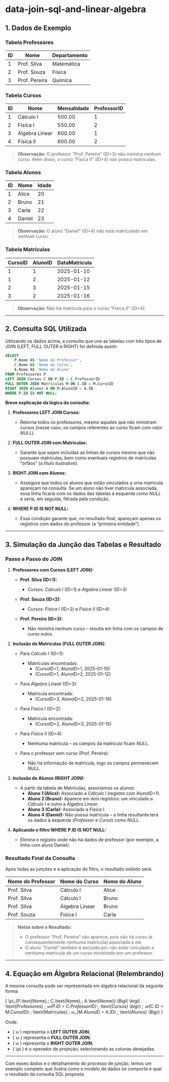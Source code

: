 # data-join-sql-and-linear-algebra

## 1. Dados de Exemplo

### Tabela Professores

| ID | Nome           | Departamento |
|----|----------------|--------------|
| 1  | Prof. Silva    | Matemática   |
| 2  | Prof. Souza    | Física       |
| 3  | Prof. Pereira  | Química      |

### Tabela Cursos

| ID | Nome            | Mensalidade | ProfessorID |
|----|-----------------|-------------|-------------|
| 1  | Cálculo I       | 500.00      | 1           |
| 2  | Física I        | 550.00      | 2           |
| 3  | Álgebra Linear  | 600.00      | 1           |
| 4  | Física II       | 600.00      | 2           |

> **Observação:** O professor “Prof. Pereira” (ID=3) não ministra nenhum curso. Além disso, o curso “Física II” (ID=4) não possui matrículas.

### Tabela Alunos

| ID | Nome   | Idade |
|----|--------|-------|
| 1  | Alice  | 20    |
| 2  | Bruno  | 21    |
| 3  | Carla  | 22    |
| 4  | Daniel | 23    |

> **Observação:** O aluno “Daniel” (ID=4) não está matriculado em nenhum curso.

### Tabela Matrículas

| CursoID | AlunoID | DataMatricula |
|---------|---------|---------------|
| 1       | 1       | 2025-01-10    |
| 1       | 2       | 2025-01-12    |
| 2       | 3       | 2025-01-15    |
| 3       | 2       | 2025-01-16    |

> **Observação:** Não há matrícula para o curso “Física II” (ID=4).

---

## 2. Consulta SQL Utilizada

Utilizando os dados acima, a consulta que une as tabelas com três tipos de JOIN (LEFT, FULL OUTER e RIGHT) foi definida assim:

```sql
SELECT 
    P.Nome AS 'Nome do Professor',
    C.Nome AS 'Nome do Curso',
    A.Nome AS 'Nome do Aluno'
FROM Professores P
LEFT JOIN Cursos C ON P.ID = C.ProfessorID
FULL OUTER JOIN Matrículas M ON C.ID = M.CursoID
RIGHT JOIN Alunos A ON M.AlunoID = A.ID
WHERE P.ID IS NOT NULL;
```

**Breve explicação da lógica da consulta:**

1. **Professores LEFT JOIN Cursos:**  
   - Retorna todos os professores, mesmo aqueles que não ministram cursos (nesse caso, os campos referentes ao curso ficam com valor _NULL_).

2. **FULL OUTER JOIN com Matrículas:**  
   - Garante que sejam incluídas as linhas de cursos mesmo que não possuam matrículas, bem como eventuais registros de matrículas “órfãos” (a título ilustrativo).

3. **RIGHT JOIN com Alunos:**  
   - Assegura que todos os alunos que estão vinculados a uma matrícula apareçam na consulta. Se um aluno não tiver matrícula associada, essa linha ficaria com os dados das tabelas à esquerda como _NULL_ e seria, em seguida, filtrada pela condição.

4. **WHERE P.ID IS NOT NULL:**  
   - Essa condição garante que, no resultado final, apareçam apenas os registros com dados do professor (a “primeira entidade”).

---

## 3. Simulação da Junção das Tabelas e Resultado

### Passo a Passo do JOIN

1. **Professores com Cursos (LEFT JOIN):**

   - **Prof. Silva (ID=1):**  
     - Cursos: *Cálculo I* (ID=1) e *Álgebra Linear* (ID=3)

   - **Prof. Souza (ID=2):**  
     - Cursos: *Física I* (ID=2) e *Física II* (ID=4)

   - **Prof. Pereira (ID=3):**  
     - Não ministra nenhum curso – resulta em linha com os campos de curso nulos.

2. **Inclusão de Matrículas (FULL OUTER JOIN):**

   - Para *Cálculo I* (ID=1):  
     - Matrículas encontradas:  
       - (CursoID=1, AlunoID=1, 2025-01-10)  
       - (CursoID=1, AlunoID=2, 2025-01-12)

   - Para *Álgebra Linear* (ID=3):  
     - Matrícula encontrada:  
       - (CursoID=3, AlunoID=2, 2025-01-16)

   - Para *Física I* (ID=2):  
     - Matrícula encontrada:  
       - (CursoID=2, AlunoID=3, 2025-01-15)

   - Para *Física II* (ID=4):  
     - Nenhuma matrícula – os campos da matrícula ficam _NULL_.

   - Para o professor sem curso (Prof. Pereira):  
     - Não há informação de matrícula, logo os campos permanecem _NULL_.

3. **Inclusão de Alunos (RIGHT JOIN):**

   - A partir da tabela de Matrículas, associamos os alunos:
     - **Aluno 1 (Alice):** Associado a *Cálculo I* (registro com AlunoID=1).
     - **Aluno 2 (Bruno):** Aparece em dois registros: um vinculado a *Cálculo I* e outro a *Álgebra Linear*.
     - **Aluno 3 (Carla):** Associado a *Física I*.
     - **Aluno 4 (Daniel):** Não possui matrícula – a linha resultante terá os dados à esquerda (_Professor_ e _Curso_) como _NULL_.

4. **Aplicando o filtro WHERE P.ID IS NOT NULL:**

   - Elimina o registro onde não há dados de professor (por exemplo, a linha com aluno Daniel).

### Resultado Final da Consulta

Após todas as junções e a aplicação do filtro, o resultado exibido será:

| Nome do Professor | Nome do Curso   | Nome do Aluno |
|-------------------|-----------------|---------------|
| Prof. Silva       | Cálculo I       | Alice         |
| Prof. Silva       | Cálculo I       | Bruno         |
| Prof. Silva       | Álgebra Linear  | Bruno         |
| Prof. Souza       | Física I        | Carla         |

> **Notas sobre o Resultado:**  
> - O professor “Prof. Pereira” não aparece, pois não há curso (e consequentemente nenhuma matrícula) associada a ele.  
> - O aluno “Daniel” também é excluído por não estar vinculado a nenhuma matrícula de um curso ministrado por um professor.

---

## 4. Equação em Álgebra Relacional (Relembrando)

A mesma consulta pode ser representada em álgebra relacional da seguinte forma:

\[
\pi_{P.\text{Nome},\; C.\text{Nome},\; A.\text{Nome}} \Bigl(
\bigl( \text{Professores} \; ⟕_{P.ID = C.ProfessorID} \; \text{Cursos} \bigr)
\; ⟗_{C.ID = M.CursoID} \; \text{Matrículas}
\; ⟖_{M.AlunoID = A.ID} \; \text{Alunos}
\Bigr)
\]

Onde:
- \( ⟕ \) representa o **LEFT OUTER JOIN**;
- \( ⟗ \) representa o **FULL OUTER JOIN**;
- \( ⟖ \) representa o **RIGHT OUTER JOIN**;
- \( \pi \) é o operador de projeção, selecionando as colunas desejadas.

---

Com esses dados e o detalhamento do processo de junção, temos um exemplo completo que ilustra como o modelo de dados se comporta e qual o resultado da consulta SQL proposta.